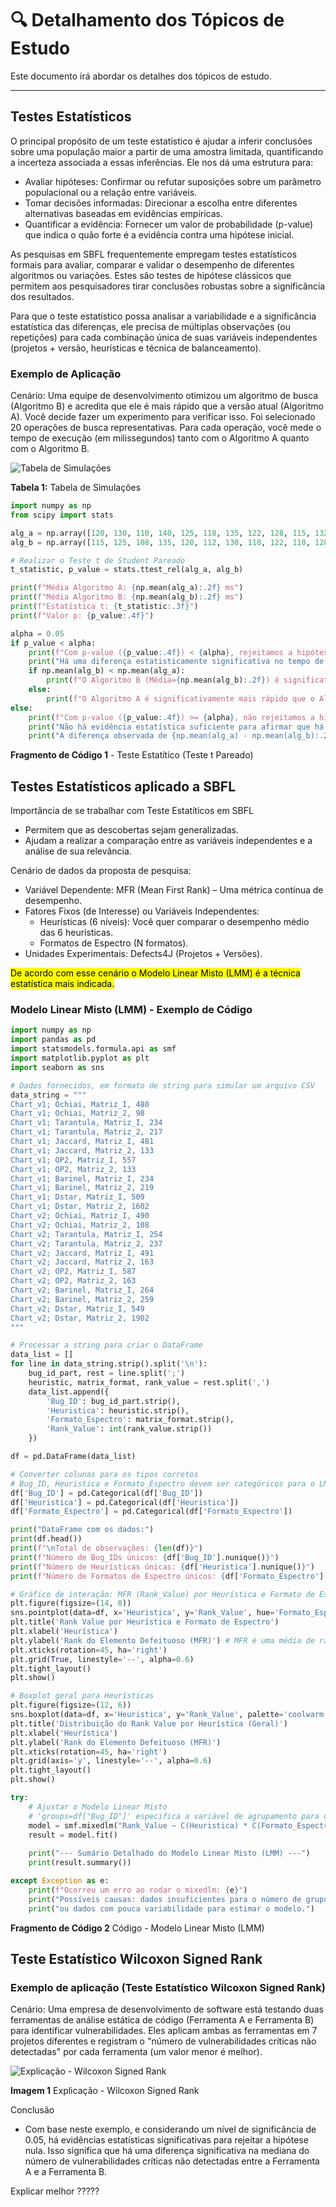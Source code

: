 # 🔍 Detalhamento dos Tópicos de Estudo

Este documento irá abordar os detalhes dos tópicos de estudo.

---

## Testes Estatísticos

O principal propósito de um teste estatístico é ajudar a inferir conclusões sobre uma população maior a partir de uma amostra limitada, quantificando a incerteza associada a essas inferências. Ele nos dá uma estrutura para:

  - Avaliar hipóteses: Confirmar ou refutar suposições sobre um parâmetro populacional ou a relação entre variáveis.
  - Tomar decisões informadas: Direcionar a escolha entre diferentes alternativas baseadas em evidências empíricas.
  - Quantificar a evidência: Fornecer um valor de probabilidade (p-value) que indica o quão forte é a evidência contra uma hipótese inicial.

As pesquisas em SBFL frequentemente empregam testes estatísticos formais para avaliar, comparar e validar o desempenho de diferentes algoritmos ou variações. Estes são testes de hipótese clássicos que permitem aos pesquisadores tirar conclusões robustas sobre a significância dos resultados.

Para que o teste estatístico possa analisar a variabilidade e a significância estatística das diferenças, ele precisa de múltiplas observações (ou repetições) para cada combinação única de suas variáveis independentes (projetos + versão, heurísticas e técnica de balanceamento).

### Exemplo de Aplicação

Cenário: Uma equipe de desenvolvimento otimizou um algoritmo de busca (Algoritmo B) e acredita que ele é mais rápido que a versão atual (Algoritmo A). Você decide fazer um experimento para verificar isso. Foi selecionado 20 operações de busca representativas. Para cada operação, você mede o tempo de execução (em milissegundos) tanto com o Algoritmo A quanto com o Algoritmo B.

![Tabela de Simulações](img/Tabela_Simulacoes.png "Tabela de Simulações")

**Tabela 1:** Tabela de Simulações

```python
import numpy as np
from scipy import stats

alg_a = np.array([120, 130, 110, 140, 125, 118, 135, 122, 128, 115, 132, 127, 119, 138, 126, 123, 131, 116, 129, 124])
alg_b = np.array([115, 125, 108, 135, 120, 112, 130, 118, 122, 110, 128, 123, 114, 133, 121, 120, 127, 113, 124, 119])

# Realizar o Teste t de Student Pareado
t_statistic, p_value = stats.ttest_rel(alg_a, alg_b)

print(f"Média Algoritmo A: {np.mean(alg_a):.2f} ms")
print(f"Média Algoritmo B: {np.mean(alg_b):.2f} ms")
print(f"Estatística t: {t_statistic:.3f}")
print(f"Valor p: {p_value:.4f}")

alpha = 0.05
if p_value < alpha:
    print(f"Com p-value ({p_value:.4f}) < {alpha}, rejeitamos a hipótese nula.")
    print("Há uma diferença estatisticamente significativa no tempo de execução.")
    if np.mean(alg_b) < np.mean(alg_a):
        print(f"O Algoritmo B (Média={np.mean(alg_b):.2f}) é significativamente mais rápido que o Algoritmo A (Média={np.mean(alg_a):.2f}).")
    else:
        print(f"O Algoritmo A é significativamente mais rápido que o Algoritmo B.")
else:
    print(f"Com p-value ({p_value:.4f}) >= {alpha}, não rejeitamos a hipótese nula.")
    print("Não há evidência estatística suficiente para afirmar que há uma diferença significativa no tempo de execução entre os algoritmos.")
    print("A diferença observada de {np.mean(alg_a) - np.mean(alg_b):.2f} ms pode ser devido ao acaso.")

```
**Fragmento de Código 1** - Teste Estatítico (Teste t Pareado)

## Testes Estatísticos aplicado a SBFL

Importância de se trabalhar com Teste Estatíticos em SBFL
  - Permitem que as descobertas sejam generalizadas.
  - Ajudam a realizar a comparação entre as variáveis independentes e a análise de sua relevância.
    
Cenário de dados da proposta de pesquisa:
  - Variável Dependente: MFR (Mean First Rank) – Uma métrica contínua de desempenho.
  - Fatores Fixos (de Interesse) ou Variáveis Independentes:
    - Heurísticas (6 níveis): Você quer comparar o desempenho médio das 6 heurísticas.
    - Formatos de Espectro (N formatos).
  - Unidades Experimentais: Defects4J (Projetos + Versões).
    
<mark>De acordo com esse cenário o Modelo Linear Misto (LMM) é a técnica estatística mais indicada.</mark>

### Modelo Linear Misto (LMM) - Exemplo de Código

```python
import numpy as np
import pandas as pd
import statsmodels.formula.api as smf
import matplotlib.pyplot as plt
import seaborn as sns

# Dados fornecidos, em formato de string para simular um arquivo CSV
data_string = """
Chart_v1; Ochiai, Matriz_I, 480
Chart_v1; Ochiai, Matriz_2, 98
Chart_v1; Tarantula, Matriz_I, 234
Chart_v1; Tarantula, Matriz_2, 217
Chart_v1; Jaccard, Matriz_I, 481
Chart_v1; Jaccard, Matriz_2, 133
Chart_v1; OP2, Matriz_I, 557
Chart_v1; OP2, Matriz_2, 133
Chart_v1; Barinel, Matriz_I, 234
Chart_v1; Barinel, Matriz_2, 219
Chart_v1; Dstar, Matriz_I, 509
Chart_v1; Dstar, Matriz_2, 1602
Chart_v2; Ochiai, Matriz_I, 490
Chart_v2; Ochiai, Matriz_2, 108
Chart_v2; Tarantula, Matriz_I, 254
Chart_v2; Tarantula, Matriz_2, 237
Chart_v2; Jaccard, Matriz_I, 491
Chart_v2; Jaccard, Matriz_2, 163
Chart_v2; OP2, Matriz_I, 587
Chart_v2; OP2, Matriz_2, 163
Chart_v2; Barinel, Matriz_I, 264
Chart_v2; Barinel, Matriz_2, 259
Chart_v2; Dstar, Matriz_I, 549
Chart_v2; Dstar, Matriz_2, 1902
"""

# Processar a string para criar o DataFrame
data_list = []
for line in data_string.strip().split('\n'):
    bug_id_part, rest = line.split(';')
    heuristic, matrix_format, rank_value = rest.split(',')
    data_list.append({
        'Bug_ID': bug_id_part.strip(),
        'Heuristica': heuristic.strip(),
        'Formato_Espectro': matrix_format.strip(),
        'Rank_Value': int(rank_value.strip())
    })

df = pd.DataFrame(data_list)

# Converter colunas para os tipos corretos
# Bug_ID, Heuristica e Formato_Espectro devem ser categóricos para o LMM
df['Bug_ID'] = pd.Categorical(df['Bug_ID'])
df['Heuristica'] = pd.Categorical(df['Heuristica'])
df['Formato_Espectro'] = pd.Categorical(df['Formato_Espectro'])

print("DataFrame com os dados:")
print(df.head())
print(f"\nTotal de observações: {len(df)}")
print(f"Número de Bug_IDs únicos: {df['Bug_ID'].nunique()}")
print(f"Número de Heurísticas únicas: {df['Heuristica'].nunique()}")
print(f"Número de Formatos de Espectro únicos: {df['Formato_Espectro'].nunique()}\n")

# Gráfico de interação: MFR (Rank_Value) por Heurística e Formato de Espectro
plt.figure(figsize=(14, 8))
sns.pointplot(data=df, x='Heuristica', y='Rank_Value', hue='Formato_Espectro', dodge=True, errorbar='sd', palette='viridis')
plt.title('Rank Value por Heurística e Formato de Espectro')
plt.xlabel('Heurística')
plt.ylabel('Rank do Elemento Defeituoso (MFR)') # MFR é uma média de ranks
plt.xticks(rotation=45, ha='right')
plt.grid(True, linestyle='--', alpha=0.6)
plt.tight_layout()
plt.show()

# Boxplot geral para Heurísticas
plt.figure(figsize=(12, 6))
sns.boxplot(data=df, x='Heuristica', y='Rank_Value', palette='coolwarm')
plt.title('Distribuição do Rank Value por Heurística (Geral)')
plt.xlabel('Heurística')
plt.ylabel('Rank do Elemento Defeituoso (MFR)')
plt.xticks(rotation=45, ha='right')
plt.grid(axis='y', linestyle='--', alpha=0.6)
plt.tight_layout()
plt.show()

try:
    # Ajustar o Modelo Linear Misto
    # 'groups=df["Bug_ID"]' especifica a variável de agrupamento para o efeito aleatório
    model = smf.mixedlm("Rank_Value ~ C(Heuristica) * C(Formato_Espectro)", df, groups=df["Bug_ID"])
    result = model.fit()
    
    print("--- Sumário Detalhado do Modelo Linear Misto (LMM) ---")
    print(result.summary())

except Exception as e:
    print(f"Ocorreu um erro ao rodar o mixedlm: {e}")
    print("Possíveis causas: dados insuficientes para o número de grupos/fatores,")
    print("ou dados com pouca variabilidade para estimar o modelo.")
```
**Fragmento de Código 2** Código - Modelo Linear Misto (LMM)

## Teste Estatístico Wilcoxon Signed Rank

### Exemplo de aplicação (Teste Estatístico Wilcoxon Signed Rank)
Cenário: Uma empresa de desenvolvimento de software está testando duas ferramentas de análise estática de código (Ferramenta A e Ferramenta B) para identificar vulnerabilidades. Eles aplicam ambas as ferramentas em 7 projetos diferentes e registram o "número de vulnerabilidades críticas não detectadas" por cada ferramenta (um valor menor é melhor).

![Explicação - Wilcoxon Signed Rank](img/Explicacao_Wilcoxon_Signed_Rank.png "Explicação - Wilcoxon Signed Rank")

**Imagem 1** Explicação - Wilcoxon Signed Rank

Conclusão
  - Com base neste exemplo, e considerando um nível de significância de 0.05, há evidências estatísticas significativas para rejeitar a hipótese nula. Isso significa que há uma diferença significativa na mediana do número de vulnerabilidades críticas não detectadas entre a Ferramenta A e a Ferramenta B.

Explicar melhor ?????
